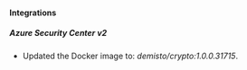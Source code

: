 #### Integrations
##### Azure Security Center v2
- Updated the Docker image to: *demisto/crypto:1.0.0.31715*.
